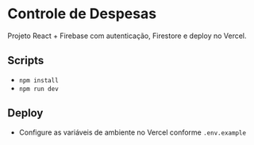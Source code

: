# Controle de Despesas

Projeto React + Firebase com autenticação, Firestore e deploy no Vercel.

## Scripts
- `npm install`
- `npm run dev`

## Deploy
- Configure as variáveis de ambiente no Vercel conforme `.env.example`